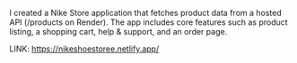 I created a Nike Store application that fetches product data from a hosted API (/products on Render). The app includes core features such as product listing, a shopping cart, help & support, and an order page.

LINK: https://nikeshoestoree.netlify.app/
